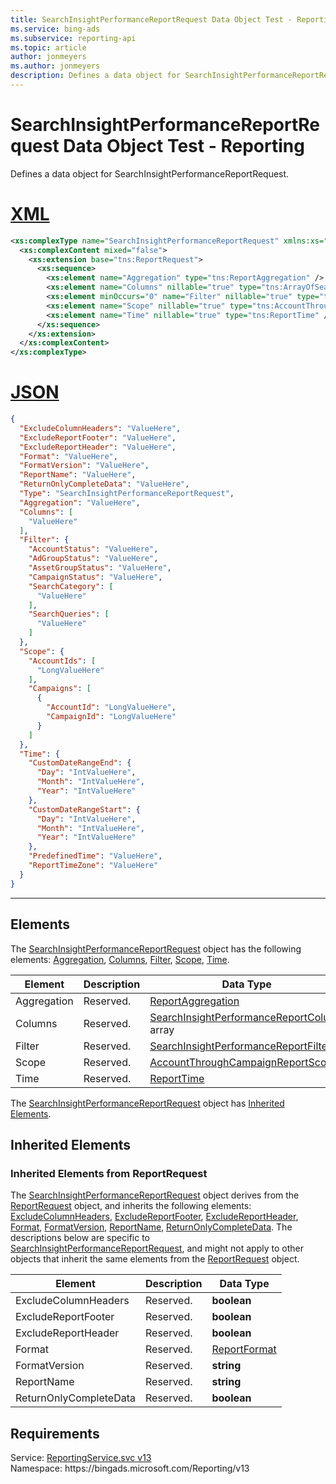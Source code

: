 ```yaml
---
title: SearchInsightPerformanceReportRequest Data Object Test - Reporting
ms.service: bing-ads
ms.subservice: reporting-api
ms.topic: article
author: jonmeyers
ms.author: jonmeyers
description: Defines a data object for SearchInsightPerformanceReportRequest.(test)
---
```

# SearchInsightPerformanceReportRequest Data Object Test - Reporting
Defines a data object for SearchInsightPerformanceReportRequest.

# [XML](#tab/xml)

```xml
<xs:complexType name="SearchInsightPerformanceReportRequest" xmlns:xs="http://www.w3.org/2001/XMLSchema">
  <xs:complexContent mixed="false">
    <xs:extension base="tns:ReportRequest">
      <xs:sequence>
        <xs:element name="Aggregation" type="tns:ReportAggregation" />
        <xs:element name="Columns" nillable="true" type="tns:ArrayOfSearchInsightPerformanceReportColumn" />
        <xs:element minOccurs="0" name="Filter" nillable="true" type="tns:SearchInsightPerformanceReportFilter" />
        <xs:element name="Scope" nillable="true" type="tns:AccountThroughCampaignReportScope" />
        <xs:element name="Time" nillable="true" type="tns:ReportTime" />
      </xs:sequence>
    </xs:extension>
  </xs:complexContent>
</xs:complexType>
```

# [JSON](#tab/json)

```json
{
  "ExcludeColumnHeaders": "ValueHere",
  "ExcludeReportFooter": "ValueHere",
  "ExcludeReportHeader": "ValueHere",
  "Format": "ValueHere",
  "FormatVersion": "ValueHere",
  "ReportName": "ValueHere",
  "ReturnOnlyCompleteData": "ValueHere",
  "Type": "SearchInsightPerformanceReportRequest",
  "Aggregation": "ValueHere",
  "Columns": [
    "ValueHere"
  ],
  "Filter": {
    "AccountStatus": "ValueHere",
    "AdGroupStatus": "ValueHere",
    "AssetGroupStatus": "ValueHere",
    "CampaignStatus": "ValueHere",
    "SearchCategory": [
      "ValueHere"
    ],
    "SearchQueries": [
      "ValueHere"
    ]
  },
  "Scope": {
    "AccountIds": [
      "LongValueHere"
    ],
    "Campaigns": [
      {
        "AccountId": "LongValueHere",
        "CampaignId": "LongValueHere"
      }
    ]
  },
  "Time": {
    "CustomDateRangeEnd": {
      "Day": "IntValueHere",
      "Month": "IntValueHere",
      "Year": "IntValueHere"
    },
    "CustomDateRangeStart": {
      "Day": "IntValueHere",
      "Month": "IntValueHere",
      "Year": "IntValueHere"
    },
    "PredefinedTime": "ValueHere",
    "ReportTimeZone": "ValueHere"
  }
}
```

-----

## <a name="elements"></a>Elements

The [SearchInsightPerformanceReportRequest](searchinsightperformancereportrequest.md) object has the following elements: [Aggregation](#aggregation), [Columns](#columns), [Filter](#filter), [Scope](#scope), [Time](#time).

|Element|Description|Data Type|
|-----------|---------------|-------------|
|<a name="aggregation"></a>Aggregation|Reserved.|[ReportAggregation](reportaggregation.md)|
|<a name="columns"></a>Columns|Reserved.|[SearchInsightPerformanceReportColumn](searchinsightperformancereportcolumn.md) array|
|<a name="filter"></a>Filter|Reserved.|[SearchInsightPerformanceReportFilter](searchinsightperformancereportfilter.md)|
|<a name="scope"></a>Scope|Reserved.|[AccountThroughCampaignReportScope](accountthroughcampaignreportscope.md)|
|<a name="time"></a>Time|Reserved.|[ReportTime](reporttime.md)|

The [SearchInsightPerformanceReportRequest](searchinsightperformancereportrequest.md) object has [Inherited Elements](#inheritedelements).

## <a name="inheritedelements"></a>Inherited Elements

### <a name="inheritedelementsreportrequest"></a>Inherited Elements from ReportRequest
The [SearchInsightPerformanceReportRequest](searchinsightperformancereportrequest.md) object derives from the [ReportRequest](reportrequest.md) object, and inherits the following elements: [ExcludeColumnHeaders](#excludecolumnheaders), [ExcludeReportFooter](#excludereportfooter), [ExcludeReportHeader](#excludereportheader), [Format](#format), [FormatVersion](#formatversion), [ReportName](#reportname), [ReturnOnlyCompleteData](#returnonlycompletedata). The descriptions below are specific to [SearchInsightPerformanceReportRequest](searchinsightperformancereportrequest.md), and might not apply to other objects that inherit the same elements from the [ReportRequest](reportrequest.md) object.  

|Element|Description|Data Type|
|-----------|---------------|-------------|
|<a name="excludecolumnheaders"></a>ExcludeColumnHeaders|Reserved.|**boolean**|
|<a name="excludereportfooter"></a>ExcludeReportFooter|Reserved.|**boolean**|
|<a name="excludereportheader"></a>ExcludeReportHeader|Reserved.|**boolean**|
|<a name="format"></a>Format|Reserved.|[ReportFormat](reportformat.md)|
|<a name="formatversion"></a>FormatVersion|Reserved.|**string**|
|<a name="reportname"></a>ReportName|Reserved.|**string**|
|<a name="returnonlycompletedata"></a>ReturnOnlyCompleteData|Reserved.|**boolean**|

## Requirements
Service: [ReportingService.svc v13](https://reporting.api.bingads.microsoft.com/Api/Advertiser/Reporting/v13/ReportingService.svc)  
Namespace: https\://bingads.microsoft.com/Reporting/v13  

